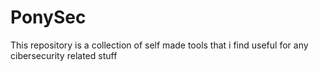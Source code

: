 # PonySec

This repository is a collection of self made tools that i find useful for any cibersecurity related stuff

